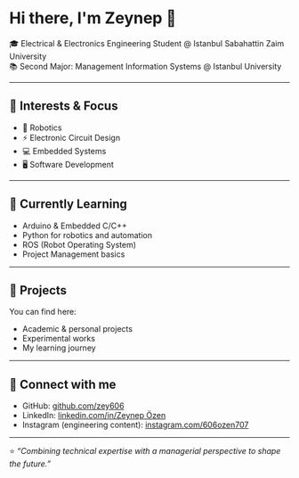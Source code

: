 # Hi there, I'm Zeynep 👋  

🎓 Electrical & Electronics Engineering Student @ Istanbul Sabahattin Zaim University  
📚 Second Major: Management Information Systems @ Istanbul University  

---

## 🔧 Interests & Focus  
- 🤖 Robotics  
- ⚡ Electronic Circuit Design  
- 💻 Embedded Systems  
- 🖥️ Software Development  

---

## 🌱 Currently Learning  
- Arduino & Embedded C/C++
- Python for robotics and automation  
- ROS (Robot Operating System)  
- Project Management basics  

---

## 📂 Projects  
You can find here:  
- Academic & personal projects  
- Experimental works  
- My learning journey  

---

## 🔗 Connect with me  
- GitHub: [github.com/zey606](https://github.com/zey606)  
- LinkedIn: [linkedin.com/in/Zeynep Özen](https://www.linkedin.com/in/zeynep-%C3%B6zen-864459349/)  
- Instagram (engineering content): [instagram.com/606ozen707](https://instagram.com/606ozen707)  

---

⭐️ *“Combining technical expertise with a managerial perspective to shape the future.”*  

